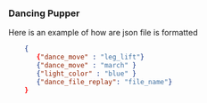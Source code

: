 ### Dancing Pupper
Here is an example of how are json file is formatted 
```json
    {
       {"dance_move" : "leg_lift"}
       {"dance_move" : "march" }
       {"light_color" : "blue" } 
       {"dance_file_replay": "file_name"}
    }
```

